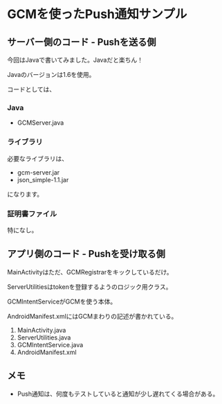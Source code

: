 # GCMを使ったPush通知サンプル

## サーバー側のコード - Pushを送る側

今回はJavaで書いてみました。Javaだと楽ちん！

Javaのバージョンは1.6を使用。

コードとしては、

### Java

* GCMServer.java

### ライブラリ

必要なライブラリは、

* gcm-server.jar
* json_simple-1.1.jar

になります。

### 証明書ファイル

特になし。

## アプリ側のコード - Pushを受け取る側

MainActivityはただ、GCMRegistrarをキックしているだけ。

ServerUtilitiesはtokenを登録するようのロジック用クラス。

GCMIntentServiceがGCMを使う本体。

AndroidManifest.xmlにはGCMまわりの記述が書かれている。

1. MainActivity.java
2. ServerUtilities.java
3. GCMIntentService.java
4. AndroidManifest.xml

## メモ
* Push通知は、何度もテストしていると通知が少し遅れてくる場合がある。

